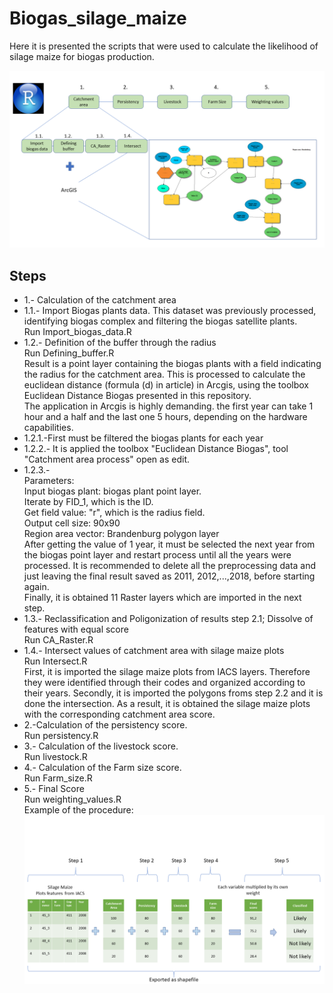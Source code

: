 # Biogas_silage_maize

Here it is presented the scripts that were used to calculate the likelihood of silage maize for biogas production.

![Screenshot](R_steps.png)

## Steps
* 1.- Calculation of the catchment area <br />
* 1.1.- Import Biogas plants data. This dataset was previously processed, identifying biogas complex and filtering the biogas satellite plants. <br />
Run Import_biogas_data.R <br />
* 1.2.- Definition of the buffer through the radius <br />
Run Defining_buffer.R <br />
Result is a point layer containing the biogas plants with a field indicating the radius for the catchment area. This is processed to calculate the euclidean distance (formula (d) in article) in Arcgis, using the toolbox Euclidean Distance Biogas presented in this repository. <br /> 
The application in Arcgis is highly demanding. the first year can take 1 hour and a half and the last one 5 hours, depending on the hardware capabilities. <br />
* 1.2.1.-First must be filtered the biogas plants for each year <br />
* 1.2.2.- It is applied the toolbox "Euclidean Distance Biogas", tool "Catchment area process" open as edit. <br />
* 1.2.3.- <br />
Parameters: <br />
Input biogas plant: biogas plant point layer. <br />
Iterate by FID_1, which is the ID. <br />
Get field value: "r", which is the radius field. <br />
Output cell size: 90x90 <br />
Region area vector: Brandenburg polygon layer <br />
After getting the value of 1 year, it must be selected the next year from the biogas point layer and restart process until all the years were processed. It is recommended to delete all the preprocessing data and just leaving the final result saved as 2011, 2012,...,2018, before starting again. <br />
Finally, it is obtained 11 Raster layers which are imported in the next step. <br />
* 1.3.- Reclassification and Poligonization of results step 2.1; Dissolve of features with equal score <br />
Run CA_Raster.R <br />
* 1.4.- Intersect values of catchment area with silage maize plots <br />
Run Intersect.R <br />
First, it is imported the silage maize plots from IACS layers. Therefore they were identified through their codes and organized according to their years.
Secondly, it is imported the polygons froms step 2.2 and it is done the intersection. 
As a result, it is obtained the silage maize plots with the corresponding catchment area score. <br />
* 2.-Calculation of the persistency score. <br />
Run persistency.R <br />
* 3.- Calculation of the livestock score. <br />
Run livestock.R <br />
* 4.- Calculation of the Farm size score. <br />
Run Farm_size.R <br />
* 5.- Final Score  <br />
Run weighting_values.R <br />
Example of the procedure: <br />
![Screenshot](Intern_Steps.png)
